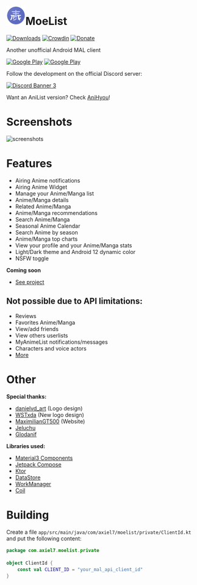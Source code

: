 # <img alt="app-icon" height="50" src="https://github.com/axiel7/MoeList/blob/master/app/src/main/res/mipmap-xhdpi/ic_launcher_round.png"/>MoeList

[![Downloads](https://img.shields.io/github/downloads/axiel7/MoeList/total.svg)](https://github.com/axiel7/MoeList/releases/latest)
[![Crowdin](https://badges.crowdin.net/moelist/localized.svg)](https://crowdin.com/project/moelist)
[![Donate](https://img.shields.io/badge/buy%20me%20a%20coffee-donate-yellow.svg)](https://ko-fi.com/axiel7)

Another unofficial Android MAL client

[<img alt="Google Play" height="80" src="https://play.google.com/intl/en_US/badges/images/generic/en_badge_web_generic.png"/>](https://play.google.com/store/apps/details?id=com.axiel7.moelist)
[<img alt="Google Play" height="80" src="https://fdroid.gitlab.io/artwork/badge/get-it-on.png"/>](https://apt.izzysoft.de/fdroid/index/apk/com.axiel7.moelist)

Follow the development on the official Discord server:

[![Discord Banner 3](https://discordapp.com/api/guilds/741059285122940928/widget.png?style=banner2)](https://discord.gg/CTv3WdfxHh)

Want an AniList version? Check [AniHyou](https://github.com/axiel7/AniHyou-android)!

# Screenshots
![screenshots](https://axiel7.github.io/assets/moelist.254cc042a48d2c6a011015a0c2ffa390.png)

# Features
* Airing Anime notifications
* Airing Anime Widget
* Manage your Anime/Manga list
* Anime/Manga details
* Related Anime/Manga
* Anime/Manga recommendations
* Search Anime/Manga
* Seasonal Anime Calendar
* Search Anime by season
* Anime/Manga top charts
* View your profile and your Anime/Manga stats
* Light/Dark theme and Android 12 dynamic color
* NSFW toggle

**Coming soon**
* [See project](https://github.com/users/axiel7/projects/1)

## Not possible due to API limitations:
* Reviews
* Favorites Anime/Manga
* View/add friends
* View others userlists
* MyAnimeList notifications/messages
* Characters and voice actors
* [More](https://github.com/axiel7/MoeList/issues?q=is%3Aopen+is%3Aissue+label%3A%22api+limited%22)

# Other
**Special thanks:**
* [danielvd_art](https://instagram.com/danielvd_art) (Logo design)
* [WSTxda](https://github.com/WSTxda) (New logo design)
* [MaximilianGT500](https://github.com/MaximilianGT500) (Website)
* [Jeluchu](https://github.com/Jeluchu)
* [Glodanif](https://github.com/glodanif)

**Libraries used:**
* [Material3 Components](https://github.com/material-components/material-components-android)
* [Jetpack Compose](https://developer.android.com/jetpack/compose)
* [Ktor](https://ktor.io/)
* [DataStore](https://developer.android.com/topic/libraries/architecture/datastore)
* [WorkManager](https://developer.android.com/jetpack/androidx/releases/work)
* [Coil](https://github.com/coil-kt/coil)

# Building
Create a file `app/src/main/java/com/axiel7/moelist/private/ClientId.kt` and put the following content:

```kotlin
package com.axiel7.moelist.private

object ClientId {
    const val CLIENT_ID = "your_mal_api_client_id"
}
```
